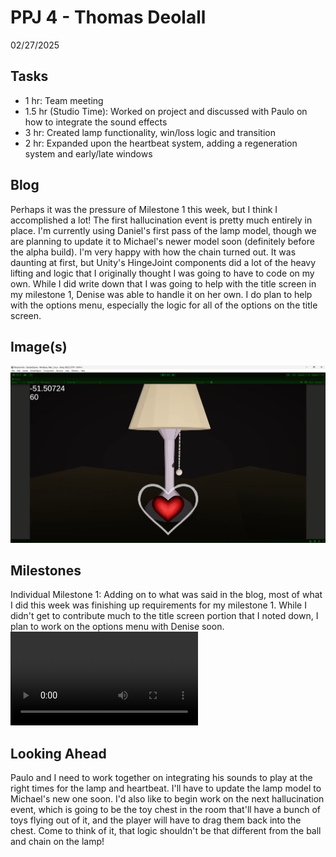 # PPJ 4 - Thomas Deolall
02/27/2025

## Tasks
- 1 hr: Team meeting
- 1.5 hr (Studio Time): Worked on project and discussed with Paulo on how to integrate the sound effects
- 3 hr: Created lamp functionality, win/loss logic and transition
- 2 hr: Expanded upon the heartbeat system, adding a regeneration system and early/late windows

## Blog
Perhaps it was the pressure of Milestone 1 this week, but I think I accomplished a lot! The first hallucination event is pretty much entirely in place. I'm currently using Daniel's first pass of the lamp model, though we are planning to update it to Michael's newer model soon (definitely before the alpha build). I'm very happy with how the chain turned out. It was daunting at first, but Unity's HingeJoint components did a lot of the heavy lifting and logic that I originally thought I was going to have to code on my own.
While I did write down that I was going to help with the title screen in my milestone 1, Denise was able to handle it on her own. I do plan to help with the options menu, especially the logic for all of the options on the title screen.

## Image(s)
![image](assets/ppj4.png)


## Milestones
Individual Milestone 1: Adding on to what was said in the blog, most of what I did this week was finishing up requirements for my milestone 1. While I didn't get to contribute much to the title screen portion that I noted down, I plan to work on the options menu with Denise soon.
![video](milestone1.mp4)

## Looking Ahead
Paulo and I need to work together on integrating his sounds to play at the right times for the lamp and heartbeat. I'll have to update the lamp model to Michael's new one soon. I'd also like to begin work on the next hallucination event, which is going to be the toy chest in the room that'll have a bunch of toys flying out of it, and the player will have to drag them back into the chest. Come to think of it, that logic shouldn't be that different from the ball and chain on the lamp!
